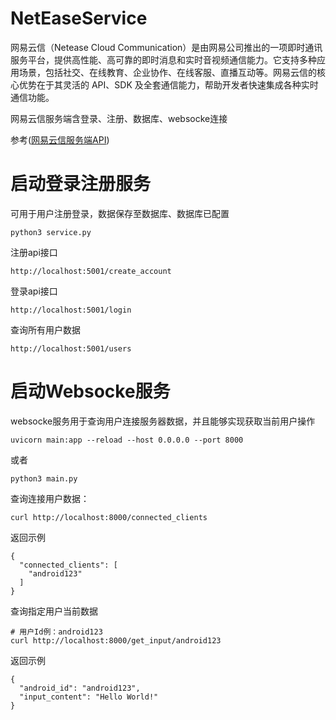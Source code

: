 # NetEaseService
网易云信（Netease Cloud Communication）是由网易公司推出的一项即时通讯服务平台，提供高性能、高可靠的即时消息和实时音视频通信能力。它支持多种应用场景，包括社交、在线教育、企业协作、在线客服、直播互动等。网易云信的核心优势在于其灵活的 API、SDK 及全套通信能力，帮助开发者快速集成各种实时通信功能。

网易云信服务端含登录、注册、数据库、websocke连接

参考([网易云信服务端API](https://doc.yunxin.163.com/messaging2/server-apis/jA1MTQ4MDU?platform=server))

# 启动登录注册服务
可用于用户注册登录，数据保存至数据库、数据库已配置
```
python3 service.py
```
注册api接口
```
http://localhost:5001/create_account
```
登录api接口
```
http://localhost:5001/login
```
查询所有用户数据
```
http://localhost:5001/users
```
# 启动Websocke服务
websocke服务用于查询用户连接服务器数据，并且能够实现获取当前用户操作
```
uvicorn main:app --reload --host 0.0.0.0 --port 8000
```
或者
```
python3 main.py
```
查询连接用户数据：
```
curl http://localhost:8000/connected_clients
```
返回示例
```
{
  "connected_clients": [
    "android123"
  ]
}
```
查询指定用户当前数据
```
# 用户Id例：android123
curl http://localhost:8000/get_input/android123
```
返回示例
```
{
  "android_id": "android123",
  "input_content": "Hello World!"
}
```
